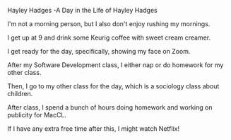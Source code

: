 Hayley Hadges
-A Day in the Life of Hayley Hadges


I'm not a morning person, but I also don't enjoy rushing my mornings.

I get up at 9 and drink some Keurig coffee with sweet cream creamer.

I get ready for the day, specifically, showing my face on Zoom.

After my Software Development class, I either nap or do homework for my other class.

Then, I go to my other class for the day, which is a sociology class about children.

After class, I spend a bunch of hours doing homework and working on publicity for MacCL.

If I have any extra free time after this, I might watch Netflix!
